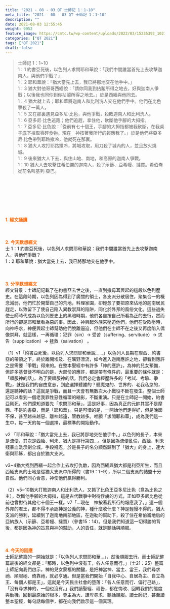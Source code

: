 ```yaml
---
title: "2021 - 08 - 03 QT 士師記 1：1~10"
meta_title: "2021 - 08 - 03 QT 士師記 1：1~10"
description: ""
date: 2021-08-03 12:55:45
weight: 9952
feature_image: https://cmtc.tw/wp-content/uploads/2022/03/15235392_10211799862337740_180693556567566654_o-1.webp
categories: ["QT 2021"]
tags: ["QT 2021"]
draft: false
---
```


<blockquote>士師記 1：1~10<br />
1：1 約書亞死後，以色列人求問耶和華說：「我們中間誰當首先上去攻擊迦南人，與他們爭戰？」<br />
1：2 耶和華說：「猶大當先上去，我已將那地交在他手中。」<br />
1：3 猶大對他哥哥西緬說：「請你同我到拈鬮所得之地去，好與迦南人爭戰；以後我也同你到你拈鬮所得之地去。」於是西緬與他同去。<br />
1：4 猶大就上去；耶和華將迦南人和比利洗人交在他們手中。他們在比色擊殺了一萬人，<br />
1：5 又在那裏遇見亞多尼‧比色，與他爭戰，殺敗迦南人和比利洗人。<br />
1：6 亞多尼‧比色逃跑；他們追趕，拿住他，砍斷他手腳的大拇指。<br />
1：7 亞多尼‧比色說：「從前有七十個王，手腳的大拇指都被我砍斷，在我桌子底下拾取零碎食物。現在　神按著我所行的報應我了。」於是他們將亞多尼‧比色帶到耶路撒冷，他就死在那裏。<br />
1：8 猶大人攻打耶路撒冷，將城攻取，用刀殺了城內的人，並且放火燒城。<br />
1：9 後來猶大人下去，與住山地、南地，和高原的迦南人爭戰。<br />
1：10 猶大人去攻擊住希伯崙的迦南人，殺了示篩、亞希幔、撻買。希伯崙從前名叫基列‧亞巴。</blockquote><br />
&nbsp;<br />
<br />
&nbsp;<br />
<br />
&nbsp;<br />
<br />
<span style="color: #ff6600;"><strong>1. </strong><strong>經文誦讀</strong></span><br />
<br />
<span style="color: #ff6600;"><strong> </strong></span><br />
<br />
<span style="color: #ff6600;"><strong>2. 今天默想</strong><strong>經文<br />
</strong></span>士 1：1 約書亞死後，以色列人求問耶和華說：我們中間誰當首先上去攻擊迦南人，與他們爭戰？<br />
1：2 耶和華說：猶大當先上去，我已將那地交在他手中。<br />
<br />
&nbsp;<br />
<br />
<span style="color: #ff6600;"><strong>3. 分享默想經文<br />
</strong></span>經文背景：士師記記載了在約書亞去世之後，一直到撒母耳興起的這段以色列歷史。在這段時期，以色列因為得到了廣闊的領士，各支派分散居住，聚集合一的概念減弱，他們忙於開墾自己的荒地，料理家園，卻輕忽了要把原來佔地的迦南居民趕走，以致留下了使自己陷入異教崇拜的陷阱，同化於外邦的風俗文化。這些過失使士師時代成為以色列歷史上的黑暗時期，他們各自按自己所看為正的去行，然而所行的卻是耶和華看為惡的事。因此，神興起外族來壓迫他們，他們在受欺壓時，向神呼求，神便興起士師幫助他們脫離逼迫，但他們在士師不在之後又再度陷入偶像崇拜，就這樣，一再循環：犯罪（sin）→ 受苦（suffering、servitude）→ 求告（supplication）→ 拯救（salvation） 。<br />
<br />
（1）v1「約書亞死後，以色列人求問耶和華說……」以色列人長期在摩西、約書亞的帶領之下，終於離開埃及、在曠野漂流，如今進入迦南應許之地，卻看到應許之是需要「爭戰」得來的。在整本聖經中有許多「神的應許」，為神的兒女預備，但許多基督徒不明白的是，大部份的應許，都是帶有條件的，最重要的條件就是：「順服神的話」。為了要順服神的話，我們必定會經歷許多的「考試、考驗、爭戰」，就是我們的自由意志，到底選擇聽誰的？聽魔鬼的、世界的、老我私慾的，還是聽神的話？這就是爭戰，而且一天會有無數次大小戰役不斷在發生。整個士師記可以看到一個老我罪性惡性循環的縮影，不斷重演。只是在士師記一開始，約書亞剛死，他們還知道要先「求問耶和華」，這是好事，因為真正的元帥其實不是摩西、不是約書亞，而是「耶和華」。只是可惜的是，一開始他們走得好，但是晚節不保，甚至越來越惡、離神越遠，管教越多。唯願「求問耶和華」，成為我們這一生中，每一天的每一個選擇，最標準的開始動作。<br />
<br />
v2 「耶和華說：「猶大當先上去，我已將那地交在他手中。」以色列的長子，本來是流便，其次是西緬、利未、猶大是排行第四…。但是因為流便亂倫，西緬、利未殘暴血洗示劍全城，手段殘忍，於是長子的名分顯然歸到了「猶大」的身上，連大衛與耶穌，都出自於猶大支派。<br />
<br />
v3~4猶大找到西緬一起合作上去攻打仇敵，因為西緬與猶大都是利亞所生，而且西緬支派的士地是從猶大支派中所得的（書19：1~9），所以二個支派的結盟十分自然。他們同心合意，神使他們贏得勝利。<br />
<br />
（2）v5~10猶大打敗迦南人和比利洗人，又抓了比色王亞多尼比色（意為比色之主），砍斷他手腳的大拇指，這是古代戰爭中對待俘虜的方式，正如亞多尼比色從前也曾對待其他七十個王一樣。v7「…現在　神按著我所行的報應我了。」連一個外邦的君王，都不得不承認神是公義的神，種什麼收什麼？神是輕慢不得的。猶大支派的勝利，延續到了迦南地南部地區，在迦勒的幫助下，殺了住在希伯崙地后的亞納族人（示篩、亞希幔、撻買）（參書15：14）。但是我們知道這一切得勝的背後，都是因為神的旨意與神的幫助，人的責任，就是聽話與順服。<br />
<br />
&nbsp;<br />
<br />
<span style="color: #ff6600;"><strong>4. 今天的回應<br />
</strong></span>士師記整篇的一開始就是：「以色列人求問耶和華…」，然後順服去行。而士師記整篇最後的經文卻是：「那時，以色列中沒有王，各人任意而行。」（士21：25）整篇士師記向我們啟示，神的兒女蒙福的關鍵，是把神當神、當主、當王，我們尋求祂、順服祂、倚靠祂，就必亨通。但是當我們開始「自我中心、自居為主、自立為王、每個人都是王」，這就是今天民主社會的墮落：「各人任意而行、偏行己路」，「沒有尋求神的，一個也沒有。」我們讀聖經、禱告，都在悔改、回轉我們的態度與動機，回到最原始的根本，尊主為大、謙卑尋求、聽話順服。讀士師記，甚至讀整本聖經，每句話每個字，都在向我們啟示這一個真理。<br />
<br />
&nbsp;<br />
<br />
&nbsp;<br />
<br />
&nbsp;
        